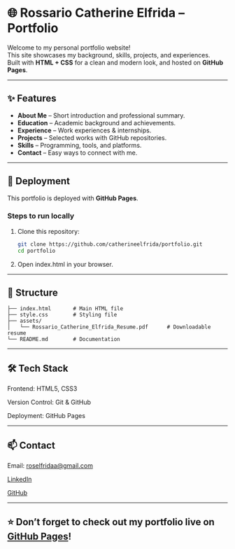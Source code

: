 # 🌐 Rossario Catherine Elfrida – Portfolio

Welcome to my personal portfolio website!  
This site showcases my background, skills, projects, and experiences.  
Built with **HTML + CSS** for a clean and modern look, and hosted on **GitHub Pages**.

---

## ✨ Features
- **About Me** – Short introduction and professional summary.  
- **Education** – Academic background and achievements.  
- **Experience** – Work experiences & internships.  
- **Projects** – Selected works with GitHub repositories.  
- **Skills** – Programming, tools, and platforms.  
- **Contact** – Easy ways to connect with me.  

---

## 🚀 Deployment
This portfolio is deployed with **GitHub Pages**.

### Steps to run locally
1. Clone this repository:
   ```bash
   git clone https://github.com/catherineelfrida/portfolio.git
   cd portfolio
2. Open index.html in your browser.

---

## 📂 Structure
    ├── index.html       # Main HTML file
    ├── style.css        # Styling file
    ├── assets/
    │   └── Rossario_Catherine_Elfrida_Resume.pdf      # Downloadable resume
    └── README.md        # Documentation

---

## 🛠️ Tech Stack
Frontend: HTML5, CSS3

Version Control: Git & GitHub

Deployment: GitHub Pages

---

## 📫 Contact
Email: roselfridaa@gmail.com

<a href="linkedin.com/in/rossariocatherine" >LinkedIn</a>

<a href="github.com/catherineelfrida" >GitHub</a>

---

## ⭐️ Don’t forget to check out my portfolio live on <a href="https://catherineelfrida.github.io/portfolio/" >GitHub Pages</a>! 
